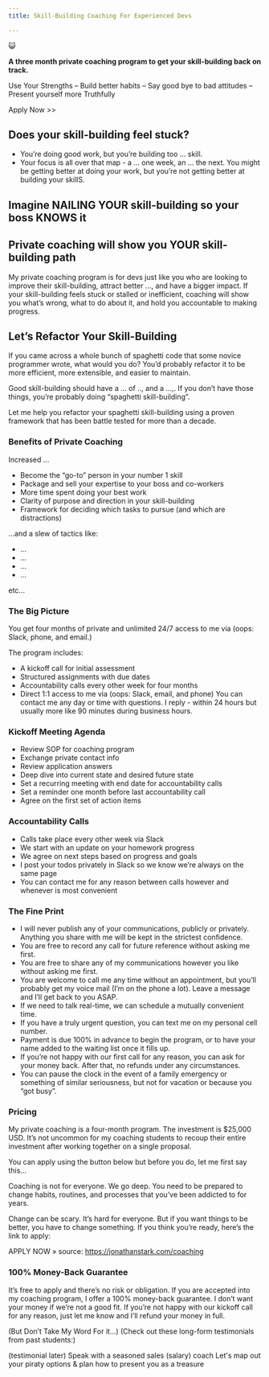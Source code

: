 ```yaml
---
title: Skill-Building Coaching For Experienced Devs

---
```

😺

**A three month private coaching program to get your skill-building back on track.**

Use Your Strengths – Build better habits – Say good bye to bad attitudes – Present yourself more Truthfully

Apply Now >>

## Does your skill-building feel stuck?

- You’re doing good work, but you’re building too ... skill.
- Your focus is all over that map - a ... one week, an ... the next.
You might be getting better at doing your work, but you’re not getting better at building your skillS.

## Imagine NAILING YOUR skill-building so your boss KNOWS it

## Private coaching will show you YOUR skill-building path

My private coaching program is for devs just like you who are looking to improve their skill-building, attract better ..., and have a bigger impact. If your skill-building feels stuck or stalled or inefficient, coaching will show you what’s wrong, what to do about it, and hold you accountable to making progress.

## Let’s Refactor Your Skill-Building
If you came across a whole bunch of spaghetti code that some novice programmer wrote, what would you do? You’d probably refactor it to be more efficient, more extensible, and easier to maintain.

Good skill-building should have a ... of .., and a ...,. If you don’t have those things, you’re probably doing  “spaghetti skill-building”.

Let me help you refactor your spaghetti skill-building using a proven framework that has been battle tested for more than a decade.

### Benefits of Private Coaching
Increased ...
- Become the “go-to” person in your number 1 skill
- Package and sell your expertise to your boss and co-workers
- More time spent doing your best work
- Clarity of purpose and direction in your skill-building
- Framework for deciding which tasks to pursue (and which are distractions)

...and a slew of tactics like:

- ...
- ...
- ...
- ...

etc...

### The Big Picture
You get four months of private and unlimited 24/7 access to me via (oops: Slack, phone, and email.)

The program includes:

- A kickoff call for initial assessment
- Structured assignments with due dates
- Accountability calls every other week for four months
- Direct 1:1 access to me via (oops: Slack, email, and phone)
You can contact me any day or time with questions. I reply - within 24 hours but usually more like 90 minutes during business hours.

### Kickoff Meeting Agenda

- Review SOP for coaching program
- Exchange private contact info
- Review application answers
- Deep dive into current state and desired future state
- Set a recurring meeting with end date for accountability calls
- Set a reminder one month before last accountability call
- Agree on the first set of action items

### Accountability Calls

- Calls take place every other week via Slack
- We start with an update on your homework progress
- We agree on next steps based on progress and goals
- I post your todos privately in Slack so we know we’re always on the same page
- You can contact me for any reason between calls however and whenever is most convenient


### The Fine Print

- I will never publish any of your communications, publicly or privately. Anything you share with me will be kept in the strictest confidence.
- You are free to record any call for future reference without asking me first.
- You are free to share any of my communications however you like without asking me first.
- You are welcome to call me any time without an appointment, but you’ll probably get my voice mail (I’m on the phone a lot). Leave a message and I’ll get back to you ASAP.
- If we need to talk real-time, we can schedule a mutually convenient time.
- If you have a truly urgent question, you can text me on my personal cell number.
- Payment is due 100% in advance to begin the program, or to have your name added to the waiting list once it fills up.
- If you’re not happy with our first call for any reason, you can ask for your money back. After that, no refunds under any circumstances.
- You can pause the clock in the event of a family emergency or something of similar seriousness, but not for vacation or because you “got busy”.


### Pricing

My private coaching is a four-month program. The investment is $25,000 USD. It’s not uncommon for my coaching students to recoup their entire investment after working together on a single proposal.

You can apply using the button below but before you do, let me first say this...

Coaching is not for everyone. We go deep. You need to be prepared to change habits, routines, and processes that you’ve been addicted to for years.

Change can be scary. It’s hard for everyone. But if you want things to be better, you have to change something. If you think you’re ready, here’s the link to apply:

APPLY NOW »
source:
https://jonathanstark.com/coaching

### 100% Money-Back Guarantee

It’s free to apply and there’s no risk or obligation. If you are accepted into my coaching program, I offer a 100% money-back guarantee. I don’t want your money if we’re not a good fit. If you’re not happy with our kickoff call for any reason, just let me know and I’ll refund your money in full.

(But Don’t Take My Word For it...)
(Check out these long-form testimonials from past students:)



(testimonial later)
Speak with a seasoned sales (salary) coach Let's map out your piraty options & plan how to present you as a treasure